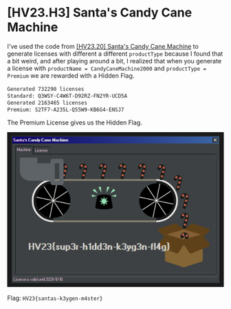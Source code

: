 # [HV23.H3] Santa's Candy Cane Machine

I've used the code from [[HV23.20] Santa's Candy Cane Machine](../20/) to generate licenses with different a different `productType` because I found that a bit weird, and after playing around a bit, I realized that when you generate a license with `productName = CandyCaneMachine2000` and `productType = Premium` we are rewarded with a Hidden Flag.

```
Generated 732290 licenses
Standard: Q3WSY-C4W6T-D92RZ-FN2YR-UCD5A
Generated 2163465 licenses
Premium: S2TF7-A235L-Q55W9-KB6G4-ENSJ7
```

The Premium License gives us the Hidden Flag.

![hidden](hidden.png)

Flag: `HV23{santas-k3ygen-m4ster}`